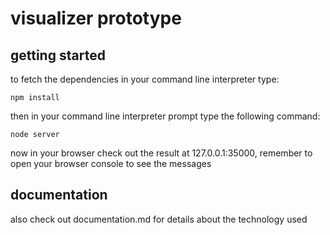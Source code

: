 # visualizer prototype

## getting started

to fetch the dependencies in your command line interpreter type:  

```npm install```

then in your command line interpreter prompt type the following command:  

```node server```

now in your browser check out the result at 127.0.0.1:35000, remember to open your browser console to see the messages  

## documentation

also check out documentation.md for details about the technology used